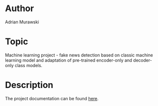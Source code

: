 # Author
Adrian Murawski

# Topic
Machine learning project - fake news detection based on classic machine learning model and adaptation of pre-trained encoder-only and decoder-only class models.

# Description
The project documentation can be found [here](https://github.com/amurawsk/fake-news-detection/blob/main/final-report.pdf).

